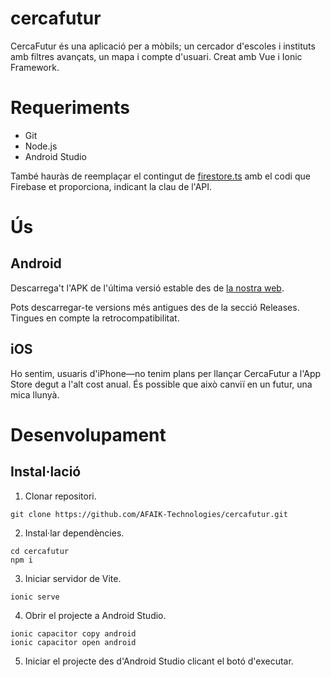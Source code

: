# cercafutur
CercaFutur és una aplicació per a mòbils; un cercador d'escoles i instituts amb filtres avançats, un mapa i compte 
d'usuari. Creat amb Vue i Ionic Framework.

# Requeriments
- Git
- Node.js
- Android Studio

També hauràs de reemplaçar el contingut de [firestore.ts](src/firestore.ts) amb el codi que Firebase et proporciona, indicant la clau de l'API.

# Ús
## Android
Descarrega't l'APK de l'última versió estable des de [la nostra web]([url](https://sites.google.com/insernestlluch.cat/afaik/distribuci%C3%B3-app/descarregat-lapp)).

Pots descarregar-te versions més antigues des de la secció Releases. Tingues en compte la retrocompatibilitat.

## iOS
Ho sentim, usuaris d'iPhone&mdash;no tenim plans per llançar CercaFutur a l'App Store degut a l'alt cost anual. És possible que això canviï en un futur, una mica llunyà.

# Desenvolupament
## Instal·lació
1. Clonar repositori.
```shell
git clone https://github.com/AFAIK-Technologies/cercafutur.git
```
2. Instal·lar dependències.
```shell
cd cercafutur
npm i
```
3. Iniciar servidor de Vite.
```shell
ionic serve
```
4. Obrir el projecte a Android Studio.
```shell
ionic capacitor copy android
ionic capacitor open android
```
5. Iniciar el projecte des d'Android Studio clicant el botó d'executar.
